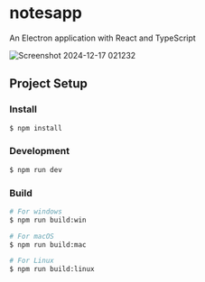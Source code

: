 # notesapp

An Electron application with React and TypeScript

![Screenshot 2024-12-17 021232](https://github.com/user-attachments/assets/cbe2e64b-6e02-4c1f-b3d3-96f3fab88fd0)


## Project Setup

### Install

```bash
$ npm install
```

### Development

```bash
$ npm run dev
```

### Build

```bash
# For windows
$ npm run build:win

# For macOS
$ npm run build:mac

# For Linux
$ npm run build:linux
```
